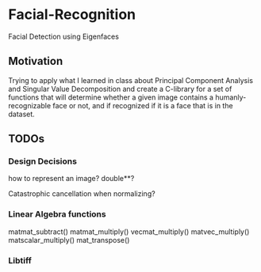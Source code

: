 # Facial-Recognition

Facial Detection using Eigenfaces

## Motivation

Trying to apply what I learned in class about Principal Component Analysis and 
Singular Value Decomposition and create a C-library for a set of functions that
will determine whether a given image contains a humanly-recognizable face or not,
and if recognized if it is a face that is in the dataset.

## TODOs

### Design Decisions

how to represent an image?
double**?

Catastrophic cancellation when normalizing?

### Linear Algebra functions

matmat_subtract()
matmat_multiply()
vecmat_multiply()
matvec_multiply()
matscalar_multiply()
mat_transpose()

### Libtiff



